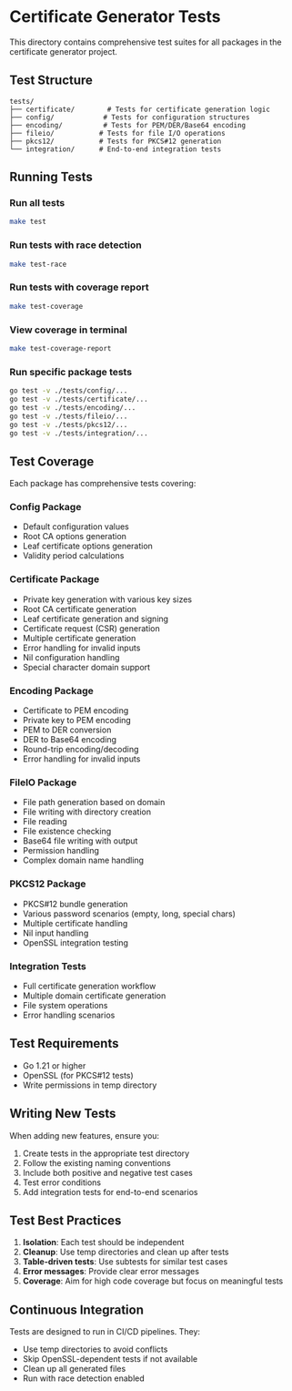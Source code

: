 # Certificate Generator Tests

This directory contains comprehensive test suites for all packages in the certificate generator project.

## Test Structure

```
tests/
├── certificate/        # Tests for certificate generation logic
├── config/            # Tests for configuration structures
├── encoding/          # Tests for PEM/DER/Base64 encoding
├── fileio/           # Tests for file I/O operations
├── pkcs12/           # Tests for PKCS#12 generation
└── integration/      # End-to-end integration tests
```

## Running Tests

### Run all tests
```bash
make test
```

### Run tests with race detection
```bash
make test-race
```

### Run tests with coverage report
```bash
make test-coverage
```

### View coverage in terminal
```bash
make test-coverage-report
```

### Run specific package tests
```bash
go test -v ./tests/config/...
go test -v ./tests/certificate/...
go test -v ./tests/encoding/...
go test -v ./tests/fileio/...
go test -v ./tests/pkcs12/...
go test -v ./tests/integration/...
```

## Test Coverage

Each package has comprehensive tests covering:

### Config Package
- Default configuration values
- Root CA options generation
- Leaf certificate options generation
- Validity period calculations

### Certificate Package
- Private key generation with various key sizes
- Root CA certificate generation
- Leaf certificate generation and signing
- Certificate request (CSR) generation
- Multiple certificate generation
- Error handling for invalid inputs
- Nil configuration handling
- Special character domain support

### Encoding Package
- Certificate to PEM encoding
- Private key to PEM encoding
- PEM to DER conversion
- DER to Base64 encoding
- Round-trip encoding/decoding
- Error handling for invalid inputs

### FileIO Package
- File path generation based on domain
- File writing with directory creation
- File reading
- File existence checking
- Base64 file writing with output
- Permission handling
- Complex domain name handling

### PKCS12 Package
- PKCS#12 bundle generation
- Various password scenarios (empty, long, special chars)
- Multiple certificate handling
- Nil input handling
- OpenSSL integration testing

### Integration Tests
- Full certificate generation workflow
- Multiple domain certificate generation
- File system operations
- Error handling scenarios

## Test Requirements

- Go 1.21 or higher
- OpenSSL (for PKCS#12 tests)
- Write permissions in temp directory

## Writing New Tests

When adding new features, ensure you:

1. Create tests in the appropriate test directory
2. Follow the existing naming conventions
3. Include both positive and negative test cases
4. Test error conditions
5. Add integration tests for end-to-end scenarios

## Test Best Practices

1. **Isolation**: Each test should be independent
2. **Cleanup**: Use temp directories and clean up after tests
3. **Table-driven tests**: Use subtests for similar test cases
4. **Error messages**: Provide clear error messages
5. **Coverage**: Aim for high code coverage but focus on meaningful tests

## Continuous Integration

Tests are designed to run in CI/CD pipelines. They:
- Use temp directories to avoid conflicts
- Skip OpenSSL-dependent tests if not available
- Clean up all generated files
- Run with race detection enabled
